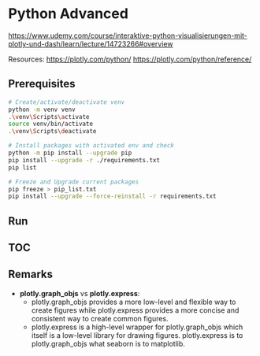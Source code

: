 # Python Advanced

<https://www.udemy.com/course/interaktive-python-visualisierungen-mit-plotly-und-dash/learn/lecture/14723266#overview>

Resources:
<https://plotly.com/python/>
<https://plotly.com/python/reference/>

## Prerequisites

```bash
# Create/activate/deactivate venv
python -m venv venv
.\venv\Scripts\activate
source venv/bin/activate
.\venv\Scripts\deactivate

# Install packages with activated env and check
python -m pip install --upgrade pip
pip install --upgrade -r ./requirements.txt 
pip list

# Freeze and Upgrade current packages  
pip freeze > pip_list.txt   
pip install --upgrade --force-reinstall -r requirements.txt
```

## Run

## TOC

## Remarks

- **plotly.graph_objs** vs **plotly.express**:
  - plotly.graph_objs provides a more low-level and flexible way to create figures while plotly.express provides a more concise and consistent way to create common figures.
  - plotly.express is a high-level wrapper for plotly.graph_objs which itself is a low-level library for drawing figures. plotly.express is to plotly.graph_objs what seaborn is to matplotlib.
